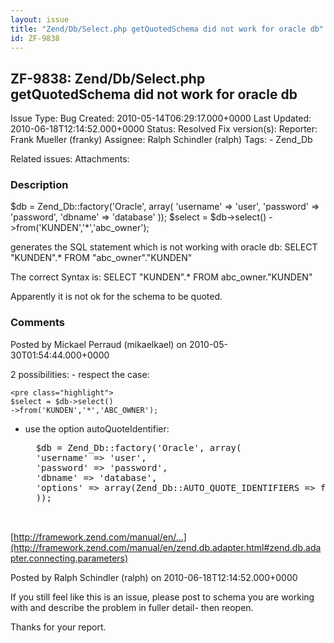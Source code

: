 ```yaml
---
layout: issue
title: "Zend/Db/Select.php getQuotedSchema did not work for oracle db"
id: ZF-9838
---
```


ZF-9838: Zend/Db/Select.php getQuotedSchema did not work for oracle db
----------------------------------------------------------------------

 Issue Type: Bug Created: 2010-05-14T06:29:17.000+0000 Last Updated: 2010-06-18T12:14:52.000+0000 Status: Resolved Fix version(s): 
 Reporter:  Frank Mueller (franky)  Assignee:  Ralph Schindler (ralph)  Tags: - Zend\_Db
 
 Related issues: 
 Attachments: 
### Description

$db = Zend\_Db::factory('Oracle', array( 'username' => 'user', 'password' => 'password', 'dbname' => 'database' )); $select = $db->select() ->from('KUNDEN','\*','abc\_owner');

generates the SQL statement which is not working with oracle db: SELECT "KUNDEN".\* FROM "abc\_owner"."KUNDEN"

The correct Syntax is: SELECT "KUNDEN".\* FROM abc\_owner."KUNDEN"

Apparently it is not ok for the schema to be quoted.

 

 

### Comments

Posted by Mickael Perraud (mikaelkael) on 2010-05-30T01:54:44.000+0000

2 possibilities: - respect the case:

 
    <pre class="highlight">
    $select = $db->select()
    ->from('KUNDEN','*','ABC_OWNER');


- use the option autoQuoteIdentifier:
 

    <pre class="highlight">
    $db = Zend_Db::factory('Oracle', array(
    'username' => 'user',
    'password' => 'password',
    'dbname' => 'database',
    'options' => array(Zend_Db::AUTO_QUOTE_IDENTIFIERS => false) // To ignore the case
    ));


[http://framework.zend.com/manual/en/…](http://framework.zend.com/manual/en/zend.db.adapter.html#zend.db.adapter.connecting.parameters)

 

 

Posted by Ralph Schindler (ralph) on 2010-06-18T12:14:52.000+0000

If you still feel like this is an issue, please post to schema you are working with and describe the problem in fuller detail- then reopen.

Thanks for your report.

 

 